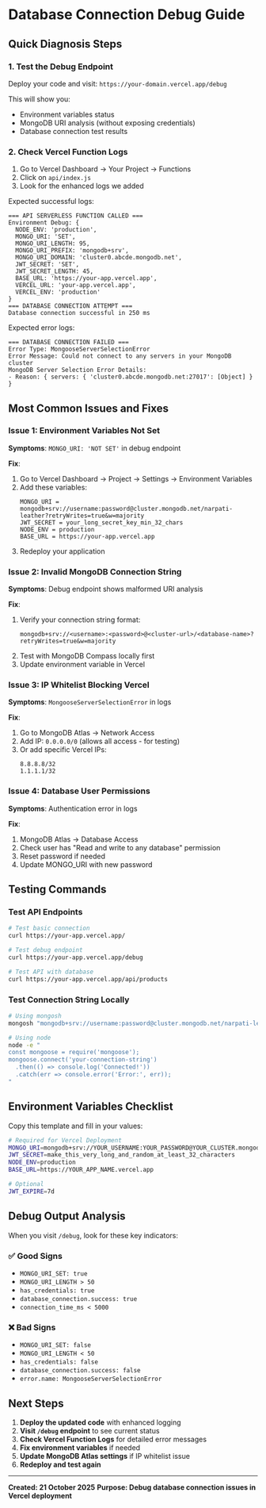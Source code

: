 # Database Connection Debug Guide

## Quick Diagnosis Steps

### 1. Test the Debug Endpoint
Deploy your code and visit: `https://your-domain.vercel.app/debug`

This will show you:
- Environment variables status
- MongoDB URI analysis (without exposing credentials)
- Database connection test results

### 2. Check Vercel Function Logs
1. Go to Vercel Dashboard → Your Project → Functions
2. Click on `api/index.js`
3. Look for the enhanced logs we added

Expected successful logs:
```
=== API SERVERLESS FUNCTION CALLED ===
Environment Debug: {
  NODE_ENV: 'production',
  MONGO_URI: 'SET',
  MONGO_URI_LENGTH: 95,
  MONGO_URI_PREFIX: 'mongodb+srv',
  MONGO_URI_DOMAIN: 'cluster0.abcde.mongodb.net',
  JWT_SECRET: 'SET',
  JWT_SECRET_LENGTH: 45,
  BASE_URL: 'https://your-app.vercel.app',
  VERCEL_URL: 'your-app.vercel.app',
  VERCEL_ENV: 'production'
}
=== DATABASE CONNECTION ATTEMPT ===
Database connection successful in 250 ms
```

Expected error logs:
```
=== DATABASE CONNECTION FAILED ===
Error Type: MongooseServerSelectionError
Error Message: Could not connect to any servers in your MongoDB cluster
MongoDB Server Selection Error Details:
- Reason: { servers: { 'cluster0.abcde.mongodb.net:27017': [Object] } }
```

## Most Common Issues and Fixes

### Issue 1: Environment Variables Not Set
**Symptoms**: `MONGO_URI: 'NOT SET'` in debug endpoint

**Fix**:
1. Go to Vercel Dashboard → Project → Settings → Environment Variables
2. Add these variables:
   ```
   MONGO_URI = mongodb+srv://username:password@cluster.mongodb.net/narpati-leather?retryWrites=true&w=majority
   JWT_SECRET = your_long_secret_key_min_32_chars
   NODE_ENV = production
   BASE_URL = https://your-app.vercel.app
   ```
3. Redeploy your application

### Issue 2: Invalid MongoDB Connection String
**Symptoms**: Debug endpoint shows malformed URI analysis

**Fix**:
1. Verify your connection string format:
   ```
   mongodb+srv://<username>:<password>@<cluster-url>/<database-name>?retryWrites=true&w=majority
   ```
2. Test with MongoDB Compass locally first
3. Update environment variable in Vercel

### Issue 3: IP Whitelist Blocking Vercel
**Symptoms**: `MongooseServerSelectionError` in logs

**Fix**:
1. Go to MongoDB Atlas → Network Access
2. Add IP: `0.0.0.0/0` (allows all access - for testing)
3. Or add specific Vercel IPs:
   ```
   8.8.8.8/32
   1.1.1.1/32
   ```

### Issue 4: Database User Permissions
**Symptoms**: Authentication error in logs

**Fix**:
1. MongoDB Atlas → Database Access
2. Check user has "Read and write to any database" permission
3. Reset password if needed
4. Update MONGO_URI with new password

## Testing Commands

### Test API Endpoints
```bash
# Test basic connection
curl https://your-app.vercel.app/

# Test debug endpoint
curl https://your-app.vercel.app/debug

# Test API with database
curl https://your-app.vercel.app/api/products
```

### Test Connection String Locally
```bash
# Using mongosh
mongosh "mongodb+srv://username:password@cluster.mongodb.net/narpati-leather?retryWrites=true&w=majority"

# Using node
node -e "
const mongoose = require('mongoose');
mongoose.connect('your-connection-string')
  .then(() => console.log('Connected!'))
  .catch(err => console.error('Error:', err));
"
```

## Environment Variables Checklist

Copy this template and fill in your values:

```bash
# Required for Vercel Deployment
MONGO_URI=mongodb+srv://YOUR_USERNAME:YOUR_PASSWORD@YOUR_CLUSTER.mongodb.net/narpati-leather?retryWrites=true&w=majority
JWT_SECRET=make_this_very_long_and_random_at_least_32_characters
NODE_ENV=production
BASE_URL=https://YOUR_APP_NAME.vercel.app

# Optional
JWT_EXPIRE=7d
```

## Debug Output Analysis

When you visit `/debug`, look for these key indicators:

### ✅ Good Signs
- `MONGO_URI_SET: true`
- `MONGO_URI_LENGTH > 50`
- `has_credentials: true`
- `database_connection.success: true`
- `connection_time_ms < 5000`

### ❌ Bad Signs
- `MONGO_URI_SET: false`
- `MONGO_URI_LENGTH < 50`
- `has_credentials: false`
- `database_connection.success: false`
- `error.name: MongooseServerSelectionError`

## Next Steps

1. **Deploy the updated code** with enhanced logging
2. **Visit `/debug` endpoint** to see current status
3. **Check Vercel Function Logs** for detailed error messages
4. **Fix environment variables** if needed
5. **Update MongoDB Atlas settings** if IP whitelist issue
6. **Redeploy and test again**

---
**Created: 21 October 2025**
**Purpose: Debug database connection issues in Vercel deployment**
